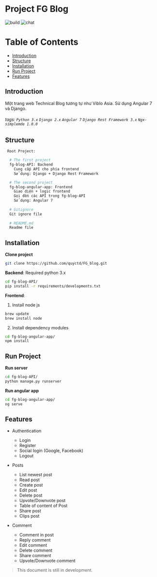 Project FG Blog
===
![build](https://img.shields.io/appveyor/ci/:user/:repo.svg)
![chat](https://img.shields.io/discord/:serverId.svg)


Table of Contents
=================

* [Introduction](#introduction)
* [Structure](#structure)
* [Installation](#installation)
* [Run Project](#run-project)
* [Features](#features)

## Introduction

Một trang web Technical Blog tương tự như Viblo Asia. Sử dụng Angular 7 và Django. 

###### tags: `Python 3.x` `Django 2.x` `Angular 7` `Django Rest Framework 3.x` `Ngx-simplemde 1.0.0`

Structure
---

```zsh
 Root Project:

  # The first project
  fg-blog-API: Backend
    Cung cấp API cho phía frontend
    Sử dụng: Django + Django Rest Framework

  # The second project
  fg-blog-angular-app: Frontend
    Giao diện + logic frontend
    Gọi đến các API trong fg-blog-API
    Sử dụng: Angular 7
    
  # Gitignore
  Git ignore file
  
  # README.md
  Readme file
```


Installation
---
**Clone project**
```bash
git clone https://github.com/quyctd/FG_blog.git
```

**Backend**: Required python 3.x
```bash
cd fg-blog-API/
pip install -r requirements/developments.txt
```

**Frontend**:
1. Install node js

```bash
brew update
brew install node
```

2. Install dependency modules
```bash
cd fg-blog-angular-app/
npm install
```

Run Project
---
**Run server**
```bash
cd fg-blog-API/
python manage.py runserver
```

**Run angular app**
```bash
cd fg-blog-angular-app/
ng serve
```

## Features

* Authentication
    * Login
    * Register
    * Social login (Google, Facebook)
    * Logout

* Posts
    * List newest post
    * Read post
    * Create post
    * Edit post
    * Delete post
    * Upvote/Downvote post
    * Table of content of Post
    * Share post
    * Clips post

* Comment
    * Comment in post
    * Reply comment
    * Edit comment
    * Delete comment
    * Share comment
    * Upvote/Downvote comment



> This document is still in development.
